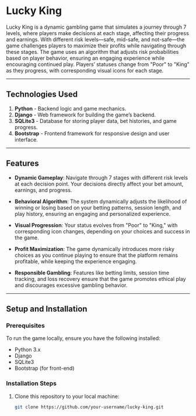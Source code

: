 # Lucky King

Lucky King is a dynamic gambling game that simulates a journey through 7 levels, where players make decisions at each stage, affecting their progress and earnings. With different risk levels—safe, mid-safe, and not-safe—the game challenges players to maximize their profits while navigating through these stages. The game uses an algorithm that adjusts risk probabilities based on player behavior, ensuring an engaging experience while encouraging continued play. Players’ statuses change from "Poor" to "King" as they progress, with corresponding visual icons for each stage.

---

## Technologies Used

1. **Python** - Backend logic and game mechanics.
2. **Django** - Web framework for building the game’s backend.
3. **SQLite3** - Database for storing player data, bet histories, and game progress.
4. **Bootstrap** - Frontend framework for responsive design and user interface.

---

## Features

- **Dynamic Gameplay**: Navigate through 7 stages with different risk levels at each decision point. Your decisions directly affect your bet amount, earnings, and progress.
  
- **Behavioral Algorithm**: The system dynamically adjusts the likelihood of winning or losing based on your betting patterns, session length, and play history, ensuring an engaging and personalized experience.

- **Visual Progression**: Your status evolves from "Poor" to "King," with corresponding icon changes, depending on your choices and success in the game.

- **Profit Maximization**: The game dynamically introduces more risky choices as you continue playing to ensure that the platform remains profitable, while keeping the experience engaging.

- **Responsible Gambling**: Features like betting limits, session time tracking, and loss recovery ensure that the game promotes ethical play and discourages excessive gambling behavior.

---

## Setup and Installation

### Prerequisites

To run the game locally, ensure you have the following installed:

- Python 3.x
- Django
- SQLite3
- Bootstrap (for front-end)

### Installation Steps

1. Clone this repository to your local machine:
   ```bash
   git clone https://github.com/your-username/lucky-king.git
